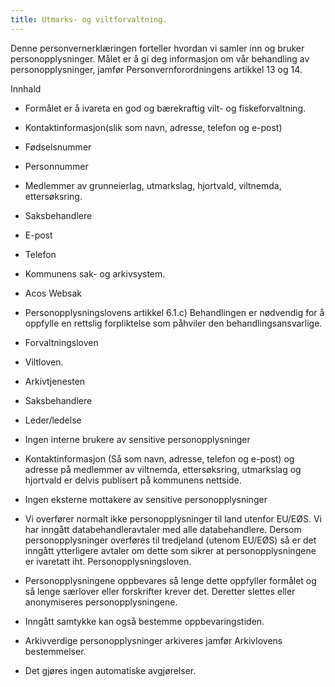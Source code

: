 ```yaml
---
title: Utmarks- og viltforvaltning.
---
```



  

Denne personvernerklæringen forteller hvordan vi samler inn og bruker personopplysninger. Målet er å gi deg informasjon om vår behandling av personopplysninger, jamfør Personvernforordningens artikkel 13 og 14.

  

Innhald

*   Formålet er å ivareta en god og bærekraftig vilt- og fiskeforvaltning.  
    
*   Kontaktinformasjon(slik som navn, adresse, telefon og e-post)  
    
*   Fødselsnummer  
    
*   Personnummer  
    
*   Medlemmer av grunneierlag, utmarkslag, hjortvald, viltnemda, ettersøksring.  
    
*   Saksbehandlere  
    
*   E-post  
    
*   Telefon  
    
*   Kommunens sak- og arkivsystem.  
    
*   Acos Websak  
    
*   Personopplysningslovens artikkel 6.1.c) Behandlingen er nødvendig for å oppfylle en rettslig forpliktelse som påhviler den behandlingsansvarlige.  
    
*   Forvaltningsloven  
    
*   Viltloven.  
    
*   Arkivtjenesten  
    
*   Saksbehandlere  
    
*   Leder/ledelse  
    
*   Ingen interne brukere av sensitive personopplysninger  
    
*   Kontaktinformasjon (Så som navn, adresse, telefon og e-post) og adresse på medlemmer av viltnemda, ettersøksring, utmarkslag og hjortvald er delvis publisert på kommunens nettside.  
    
*   Ingen eksterne mottakere av sensitive personopplysninger  
    
*   Vi overfører normalt ikke personopplysninger til land utenfor EU/EØS. Vi har inngått databehandleravtaler med alle databehandlere. Dersom personopplysninger overføres til tredjeland (utenom EU/EØS) så er det inngått ytterligere avtaler om dette som sikrer at personopplysningene er ivaretatt iht. Personopplysningsloven.  
    
*   Personopplysningene oppbevares så lenge dette oppfyller formålet og så lenge særlover eller forskrifter krever det. Deretter slettes eller anonymiseres personopplysningene.  
    
*   Inngått samtykke kan også bestemme oppbevaringstiden.  
    
*   Arkivverdige personopplysninger arkiveres jamfør Arkivlovens bestemmelser.  
    
*   Det gjøres ingen automatiske avgjørelser.